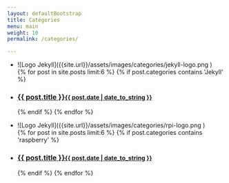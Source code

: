 ```yaml
---
layout: defaultBootstrap
title: Catégories
menu: main
weight: 10
permalink: /categories/

---
```

<div class="cardBox">
    <div class="card">
        <ul>
            <li class="card" markdown="1">
                ![Logo Jekyll]({{site.url}}/assets/images/categories/jekyll-logo.png )
            </li>
            {% for post in site.posts limit:6 %}
            {% if post.categories contains 'Jekyll' %}
            <li class="card">
                <h3>
                    <a href="{{ site.baseurl }}{{ post.url }}">{{ post.title }}<small>{{ post.date | date_to_string }}</small></a>
                </h3>
            </li>
            {% endif %}
            {% endfor %}
        </ul>
    </div>
    <div class="card">
        <ul>
            <li class="card" markdown="2">
                ![Logo Jekyll]({{site.url}}/assets/images/categories/rpi-logo.png )
            </li>
            {% for post in site.posts limit:6 %}
            {% if post.categories contains 'raspberry' %}
            <li class="card">
                <h3>
                    <a href="{{ site.baseurl }}{{ post.url }}">{{ post.title }}<small>{{ post.date | date_to_string }}</small></a>
                </h3>
            </li>
            {% endif %}
            {% endfor %}
        </ul>
    </div>
</div>
